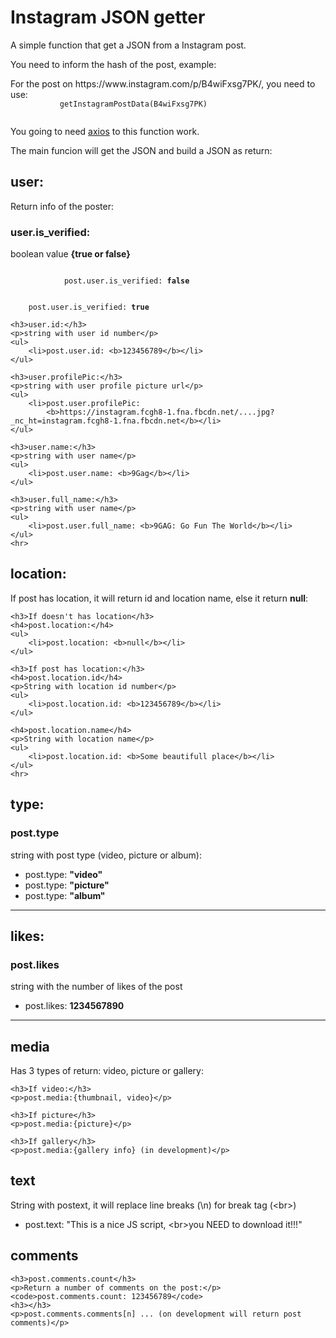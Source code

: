 <div>
    <h1>
        Instagram JSON getter
    </h1>
    <p>
        A simple function that get a JSON from a Instagram post.
    </p>
    <p>
        You need to inform the hash of the post, example:
    </p>
    <p>
        For the post on https://www.instagram.com/p/B4wiFxsg7PK/, you need to use:
        <code>
           getInstagramPostData(B4wiFxsg7PK)
        </code>
    </p>
    <p>
        You going to need <a href="https://unpkg.com/axios/dist/axios.min.js">axios</a> to this function work.
    </p>
    <p>
        The main funcion will get the JSON and build a JSON as return:
    </p>

</div>

<div>
    <h2>user:</h2>
    <p>Return info of the poster:</p>
    <h3>user.is_verified:</h3>
    <p>boolean value <b>{true or false}</b></p>
    <code>
            post.user.is_verified: <b>false</b>
        </code>
    <br>
    <code>
    post.user.is_verified: <b>true</b>
</code>


    <h3>user.id:</h3>
    <p>string with user id number</p>
    <ul>
        <li>post.user.id: <b>123456789</b></li>
    </ul>

    <h3>user.profilePic:</h3>
    <p>string with user profile picture url</p>
    <ul>
        <li>post.user.profilePic:
            <b>https://instagram.fcgh8-1.fna.fbcdn.net/....jpg?_nc_ht=instagram.fcgh8-1.fna.fbcdn.net</b></li>
    </ul>

    <h3>user.name:</h3>
    <p>string with user name</p>
    <ul>
        <li>post.user.name: <b>9Gag</b></li>
    </ul>

    <h3>user.full_name:</h3>
    <p>string with user name</p>
    <ul>
        <li>post.user.full_name: <b>9GAG: Go Fun The World</b></li>
    </ul>
    <hr>
</div>
<div>
    <h2>location: </h2>
    <p>If post has location, it will return id and location name, else it return <b>null</b>:</p>

    <h3>If doesn't has location</h3>
    <h4>post.location:</h4>
    <ul>
        <li>post.location: <b>null</b></li>
    </ul>

    <h3>If post has location:</h3>
    <h4>post.location.id</h4>
    <p>String with location id number</p>
    <ul>
        <li>post.location.id: <b>123456789</b></li>
    </ul>

    <h4>post.location.name</h4>
    <p>String with location name</p>
    <ul>
        <li>post.location.id: <b>Some beautifull place</b></li>
    </ul>
    <hr>
</div>

<div>
    <h2>type:</h2>
    <h3>post.type</h3>
    <p>string with post type (video, picture or album):</p>
    <ul>
        <li>post.type: <b>"video"</b></li>
        <li>post.type: <b>"picture"</b></li>
        <li>post.type: <b>"album"</b></li>
    </ul>
    <hr>
</div>

<div>
    <h2>likes:</h2>
    <h3>post.likes</h3>
    <p>string with the number of likes of the post</p>
    <ul>
        <li>
            post.likes: <b>1234567890</b>
        </li>
    </ul>
    <hr>
</div>

<div>
    <h2>media</h2>
    <p>Has 3 types of return: video, picture or gallery:</p>

    <h3>If video:</h3>
    <p>post.media:{thumbnail, video}</p>

    <h3>If picture</h3>
    <p>post.media:{picture}</p>

    <h3>If gallery</h3>
    <p>post.media:{gallery info} (in development)</p>
</div>

<div>
    <h2>text</h2>
    <p>String with postext, it will replace line breaks (\n) for break tag (&lt;br&gt;)</p>
    <ul>
        <li>
            post.text: "This is a nice JS script, &lt;br&gt;you NEED to download it!!!"
        </li>
    </ul>
</div>

<div>
    <h2>comments</h2>

    <h3>post.comments.count</h3>
    <p>Return a number of comments on the post:</p>
    <code>post.comments.count: 123456789</code>
    <h3></h3>
    <p>post.comments.comments[n] ... (on development will return post comments)</p>
</div>
